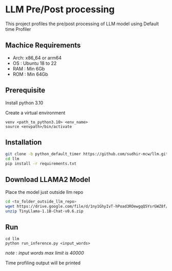 # LLM Pre/Post processing

This project profiles the pre/post processing of LLM model using Default time Profiler

## Machice Requirements
- Arch: x86_64 or arm64
- OS  : Ubuntu 18 to 22
- RAM : Min 6Gb
- ROM : Min 64Gb

## Prerequisite
Install python 3.10

Create a virtual environment 
```
venv <path_to_python3.10> <env_name>
source <envpath>/bin/activate
```

## Installation


```bash
git clone -b python_default_timer https://github.com/sudhir-mcw/llm.git
cd llm
pip install -r requirements.txt
```

## Download LLAMA2 Model
Place the model just outside llm repo

```bash
cd <to_folder_outside_llm_repo>
wget https://drive.google.com/file/d/1ny1GhyIvT-hPoad3ROewgqQ5YsrGWZ8f/view?usp=drive_link
unzip TinyLlama-1.1B-Chat-v0.6.zip
```

## Run

```
cd llm
python run_inference.py <input_words>
```
_note_ : _input words max limit is 40000_


Time profiling output will be printed
